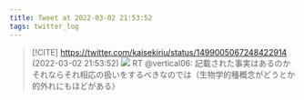 ```yaml
---
title: Tweet at 2022-03-02 21:53:52
tags: twitter_log
---
```


> [!CITE] https://twitter.com/kaisekiriu/status/1499005067248422914 (2022-03-02 21:53:52)
> ![](https://twitter.com/kaisekiriu/status/1499005067248422914)
> RT @vertical06: 記載された事実はあるのか
> それならそれ相応の扱いをするべきなのでは（生物学的種概念がどうとか的外れにもほどがある）
